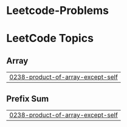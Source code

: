 # Leetcode-Problems
<!---LeetCode Topics Start-->
# LeetCode Topics
## Array
|  |
| ------- |
| [0238-product-of-array-except-self](https://github.com/piyushk1/Leetcode-Problems/tree/master/0238-product-of-array-except-self) |
## Prefix Sum
|  |
| ------- |
| [0238-product-of-array-except-self](https://github.com/piyushk1/Leetcode-Problems/tree/master/0238-product-of-array-except-self) |
<!---LeetCode Topics End-->